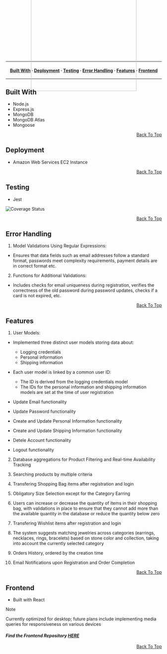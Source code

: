 <a name="js-gems"></a>

<p align="center" style="display: flex; flex-direction: column; align-items: center; justify-content: center; height: 120px;">
  <img src="https://res.cloudinary.com/deztgvefu/image/upload/v1724933359/forget-me-not-collection/miniImages/Screenshot_2024-08-29_at_15.08.13_ycwzhl.png" alt="Project Logo" width="340">
</p>

---

<a name="built-with"></a>
<a name="error-handling"></a>

<h4 align="center">
  <a href="#built-with">Built With</a> ·
  <a href="#deployment">Deployment</a> ·
  <a href="#testing">Testing</a> ·
  <a href="#error-handling">Error Handling</a> ·
  <a href="#features">Features</a> ·
  <a href="#frontend">Frontend</a> 
</h4>

---

## Built With
- Node.js
- Express.js
- MongoDB
- MongoDB Atlas
- Mongoose

<p align="right" dir="auto"><a href="#js-gems">Back To Top</a></p>

## Deployment

- Amazon Web Services EC2 Instance

<p align="right" dir="auto"><a href="#js-gems">Back To Top</a></p>

## Testing
- Jest

![Coverage Status](https://img.shields.io/badge/coverage-86%25-brightgreen.svg)

<p align="right" dir="auto"><a href="#js-gems">Back To Top</a></p>

## Error Handling
1. Model Validations Using Regular Expressions:
- Ensures that data fields such as email addresses follow a standard format, passwords meet complexity requirements, payment details are in correct format etc.
2. Functions for Additional Validations:
- Includes checks for email uniqueness during registration, verifies the correctness of the old password during password updates, checks if a card is not expired, etc.

<p align="right" dir="auto"><a href="#js-gems">Back To Top</a></p>

## Features

1. User Models:
- Implemented three distinct user models storing data about:
  - Logging credentials
  - Personal information
  - Shipping information

- Each user model is linked by a common user ID:
  - The ID is derived from the logging credentials model
  - The IDs for the personal information and shipping information models are set at the time of user registration
    
- Update Email functionality
- Update Password functionality
- Create and Update Personal Information functionality
- Create and Update Shipping Information functionality
- Detele Account functionality
- Logout functionality

2. Database aggregations for Product Filtering and Real-time Availability Tracking
   
3. Searching products by multiple criteria
   
4. Transfering Shopping Bag items after registration and login
   
5. Obligatory Size Selection except for the Category Earring
   
6. Users can increase or decrease the quantity of items in their shopping bag, with validations in place to ensure that they cannot add more than the available quantity in the database or reduce the quantity below zero
    
7. Transfering Wishlist items after registration and login
    
8. The system suggests matching jewelries across categories (earrings, necklaces, rings, bracelets) based on stone color and collection, taking into account the currently selected category
    
9. Orders History, ordered by the creation time
  
10. Email Notifications upon Registration and Order Completion

<p align="right" dir="auto"><a href="#js-gems">Back To Top</a></p>

## Frontend
- Built with React
> [!NOTE]
> Currently optimized for desktop; future plans include implementing media queries for responsiveness on various devices

#### *Find the Frontend Repository [**HERE**](https://github.com/BeatrisIlieve/MERNGems-Frontend)*

<p align="right" dir="auto"><a href="#js-gems">Back To Top</a></p>
